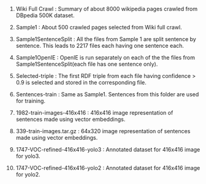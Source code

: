 1. Wiki Full Crawl : Summary of about 8000 wikipedia pages crawled from DBpedia 500K dataset.

2. Sample1 : About 500 crawled pages selected from Wiki full crawl.

3. Sample1SentenceSplit : All the files from Sample 1 are split sentence by sentence. This leads to 2217 files each having one 
sentence each. 

4. Sample1OpenIE : OpenIE is run separately on each of the the files from Sample1SentenceSplit(each file has one sentence only).

5. Selected-triple : The first RDF triple from each file having confidence > 0.9 is selected and stored in the corresponding file.

6. Sentences-train : Same as Sample1. Sentences from this folder are used for training.

7. 1982-train-images-416x416 : 416x416 image representation of sentences made using vector embeddings.

8. 339-train-images.tar.gz : 64x320 image representation of sentences made using vector embeddings. 

9. 1747-VOC-refined-416x416-yolo3 : Annotated dataset for 416x416 image for yolo3.

10. 1747-VOC-refined-416x416-yolo2 : Annotated dataset for 416x416 image for yolo2.